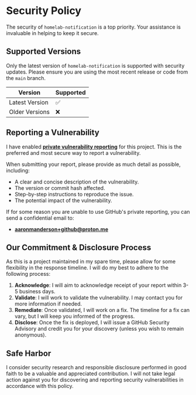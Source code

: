 # Security Policy

The security of `homelab-notification` is a top priority. Your assistance is invaluable in helping to keep it secure.

## Supported Versions

Only the latest version of `homelab-notification` is supported with security updates. Please ensure you are using the most recent release or code from the `main` branch.

| Version        | Supported          |
|----------------|--------------------|
| Latest Version | &#9989;            |
| Older Versions | &#10060;           |

## Reporting a Vulnerability

I have enabled **[private vulnerability reporting](https://github.com/Racerx323/homelab-notification/security/advisories/new)** for this project. This is the preferred and most secure way to report a vulnerability.

When submitting your report, please provide as much detail as possible, including:

- A clear and concise description of the vulnerability.
- The version or commit hash affected.
- Step-by-step instructions to reproduce the issue.
- The potential impact of the vulnerability.

If for some reason you are unable to use GitHub's private reporting, you can send a confidential email to:

- **[aaronmanderson+github@proton.me](mailto:aaronmanderson+github@proton.me)**

## Our Commitment & Disclosure Process

As this is a project maintained in my spare time, please allow for some flexibility in the response timeline. I will do my best to adhere to the following process:

1. **Acknowledge**: I will aim to acknowledge receipt of your report within 3-5 business days.
2. **Validate**: I will work to validate the vulnerability. I may contact you for more information if needed.
3. **Remediate**: Once validated, I will work on a fix. The timeline for a fix can vary, but I will keep you informed of the progress.
4. **Disclose**: Once the fix is deployed, I will issue a GitHub Security Advisory and credit you for your discovery (unless you wish to remain anonymous).

## Safe Harbor

I consider security research and responsible disclosure performed in good faith to be a valuable and appreciated contribution. I will not take legal action against you for discovering and reporting security vulnerabilities in accordance with this policy.

